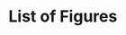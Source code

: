 # List of Figures

[//]: # (TODO: Manually add in same style as full table of contents)
[//]: # (TODO: Add this page to main jupyter book TOC)